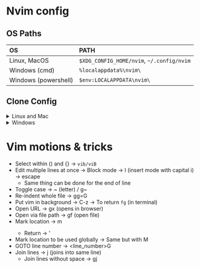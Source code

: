 # Nvim config

## OS Paths

| OS                   | PATH                                      |
| :------------------- | :---------------------------------------- |
| Linux, MacOS         | `$XDG_CONFIG_HOME/nvim`, `~/.config/nvim` |
| Windows (cmd)        | `%localappdata%\nvim\`                    |
| Windows (powershell) | `$env:LOCALAPPDATA\nvim\`                 |

## Clone Config

<details><summary> Linux and Mac </summary>

```sh
git clone git@github.com:ybarsotti/nvim-config.git ${XDG_CONFIG_HOME:-$HOME/.config}"/nvim
```

</details>

<details><summary> Windows </summary>

If you're using `cmd.exe`:

```
git clone git@github.com:ybarsotti/nvim-config.git "%localappdata%\nvim"
```

If you're using `powershell.exe`

```
git clone https://github.com/dam9000/kickstart.nvim.git "${env:LOCALAPPDATA}\nvim"
```

</details>

# Vim motions & tricks

- Select within () and {} -> `vib/viB`
- Edit multiple lines at once -> Block mode -> I (insert mode with capital i) -> escape
  - Same thing can be done for the end of line
- Toggle case -> ~ (letter) / g~<motion>
- Re-indent whole file -> gg=G
- Put vim in background -> C-z -> To return `fg` (in terminal)
- Open URL -> gx (opens in browser)
- Open via file path -> gf (open file)
- Mark location -> m<letter>
  - Return -> '<letter>
- Mark location to be used globally -> Same but with M
- GOTO line number -> <line_number>G
- Join lines -> j (joins into same line)
  - Join lines without space -> gj
